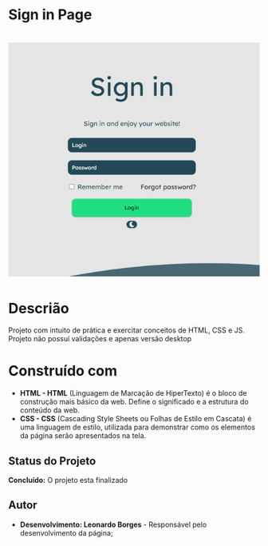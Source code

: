 # Sign in Page
<h1 align="center">
    <img alt="gif to show page" title="Show page" src="src/assets/pageGif.gif" />
</h1>

# Descrião
Projeto com intuito de prática e exercitar conceitos de HTML, CSS e JS.
Projeto não possuí validações e apenas versão desktop

# Construído com
 - **HTML - HTML** (Linguagem de Marcação de HiperTexto) é o bloco de construção mais básico da web. Define o significado e a estrutura do conteúdo da web.
 - **CSS - CSS** (Cascading Style Sheets ou Folhas de Estilo em Cascata) é uma linguagem de estilo, utilizada para demonstrar como os elementos da página serão apresentados na tela.

## Status do Projeto
**Concluído:** O projeto esta finalizado

## Autor
- **Desenvolvimento: Leonardo Borges** - Responsável pelo desenvolvimento da página;
